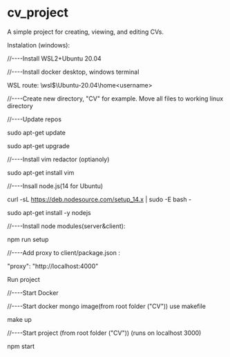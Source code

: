 # cv_project
A simple project for  creating, viewing, and editing CVs.

Instalation (windows):

//----Install WSL2+Ubuntu 20.04

//----Install docker desktop, windows terminal


WSL route: \\wsl$\Ubuntu-20.04\home\<username>

//----Create new directory, "CV" for example. Move  all files to working linux directory

//----Update repos

  sudo apt-get update
  
  sudo apt-get upgrade 
  
//----Install vim redactor (optianoly)

  sudo apt-get install vim
  
//----Insall node.js(14 for Ubuntu)

  curl -sL https://deb.nodesource.com/setup_14.x | sudo -E bash -
  
  sudo apt-get install -y nodejs
  
//----Install node modules(server&client): 

  npm run setup
  
//----Add proxy to client/package.json : 

  "proxy": "http://localhost:4000"
  
Run project
  
//----Start Docker

//----Start docker mongo image(from root folder ("CV")) use makefile

  make up
  
//----Start project (from root folder ("CV"))  (runs on localhost 3000)

  npm start
  

